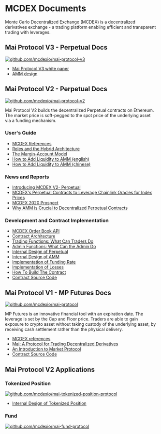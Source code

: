 # MCDEX Documents

Monte Carlo Decentralized Exchange (MCDEX) is a decentralized derivatives exchange - a trading platform enabling efficient and transparent trading with leverages.


## Mai Protocol V3 - Perpetual Docs

[![github.com/mcdexio/mai-protocol-v3](https://img.shields.io/badge/github-mcdexio%2Fmai--protocol--v3-success)](https://github.com/mcdexio/mai-protocol-v3)

* [Mai Protocol V3 white paper](en/Mai-Protocol-v3.pdf)
* [AMM design](en/Shared-Liquidity-AMM-of-MAI-PROTOCOL-v3.pdf)


## Mai Protocol V2 - Perpetual Docs

[![github.com/mcdexio/mai-protocol-v2](https://img.shields.io/badge/github-mcdexio%2Fmai--protocol--v2-success)](https://github.com/mcdexio/mai-protocol-v2)

Mai Protocol V2 builds the decentralized Perpetual contracts on Ethereum. The market price is soft-pegged to the spot price of the underlying asset via a funding mechanism.

### User's Guide
* [MCDEX References](https://mcdex.io/references/#/en/perpetual)
* [Roles and the Hybrid Architecture](en/perpetual-onchain-and-offchain-architecture.md)
* [The Margin-Account Model](en/margin-account-model.md)
* [How to Add Liquidity to AMM (english)](en/how-to-add-liquidity-to-amm.md)
* [How to Add Liquidity to AMM (chinese)](cn/how-to-add-liquidity-to-amm.md)

### News and Reports
* [Introducing MCDEX V2- Perpetual](https://medium.com/@montecarlodex/introduce-mcdex-v2-perpetual-c97b18ff4e23)
* [MCDEX's Perpetual Contracts to Leverage Chainlink Oracles for Index Prices](https://medium.com/@montecarlodex/mcdexs-perpetual-contracts-to-leverage-chainlink-oracles-for-index-prices-7af84eb319d9)
* [MCDEX 2020 Prospect](https://medium.com/@montecarlodex/mcdex-2020-prospect-b47a74cd94d3)
* [Why AMM is Crucial to Decentralized Perpetual Contracts](https://medium.com/@montecarlodex/why-amm-is-crucial-to-decentralized-perpetual-contracts-70e3159d270d)

### Development and Contract Implementation
* [MCDEX Order Book API](https://mcdex.io/doc/api)
* [Contract Architecture](en/perpetual-architecture.md)
* [Trading Functions: What Can Traders Do](en/perpetual-interfaces.md)
* [Admin Functions: What Can the Admin Do](en/perpetual-admin-functions.md)
* [Internal Design of Perpetual](en/internal-perpetual.md)
* [Internal Design of AMM](en/internal-amm.md)
* [Implementation of Funding Rate](en/internal-amm-funding-rate.md)
* [Implementation of Losses](en/internal-perpetual-losses.md)
* [How To Build The Contract](en/perpetual-deployment.md)
* [Contract Source Code](https://github.com/mcdexio/mai-protocol-v2)




## Mai Protocol V1 - MP Futures Docs

[![github.com/mcdexio/mai-protocol](https://img.shields.io/badge/github-mcdexio%2Fmai--protocol-success)](https://github.com/mcdexio/mai-protocol)

MP Futures is an innovative financial tool with an expiration date. The leverage is set by the Cap and Floor price. Traders are able to gain exposure to crypto asset without taking custody of the underlying asset, by receiving cash settlement rather than the physical delivery.

* [MCDEX references](https://mcdex.io/references/#/en/mp-futures)
* [Mai: A Protocol for Trading Decentralized Derivatives](en/mai.md)
* [An Introduction to Market Protocol](en/market-protocol.md)
* [Contract Source Code](https://github.com/mcdexio/mai-protocol)


## Mai Protocol V2 Applications

### Tokenized Position

[![github.com/mcdexio/mai-tokenized-position-protocol](https://img.shields.io/badge/github-mcdexio%2Fmai--tokenized--position--protocol-success)](https://github.com/mcdexio/mai-tokenized-position-protocol)

* [Internal Design of Tokenized Position](en/internal-tp.md)

### Fund

[![github.com/mcdexio/mai-fund-protocol](https://img.shields.io/badge/github-mcdexio%2Fmai--fund--protocol-success)](https://github.com/mcdexio/mai-fund-protocol)



